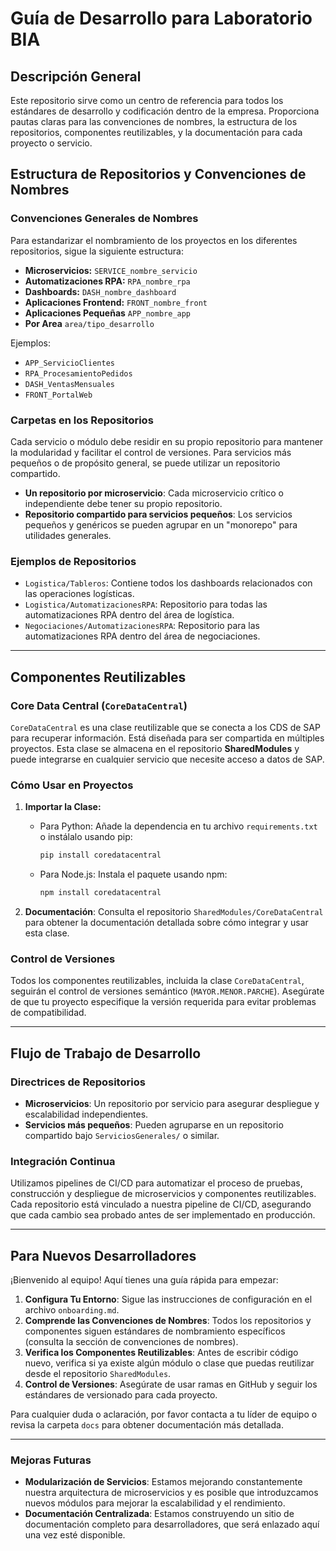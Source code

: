 # Guía de Desarrollo para Laboratorio BIA

## Descripción General

Este repositorio sirve como un centro de referencia para todos los estándares de desarrollo y codificación dentro de la empresa. Proporciona pautas claras para las convenciones de nombres, la estructura de los repositorios, componentes reutilizables, y la documentación para cada proyecto o servicio.

## Estructura de Repositorios y Convenciones de Nombres

### Convenciones Generales de Nombres

Para estandarizar el nombramiento de los proyectos en los diferentes repositorios, sigue la siguiente estructura:

- **Microservicios:** `SERVICE_nombre_servicio`
- **Automatizaciones RPA:** `RPA_nombre_rpa`
- **Dashboards:** `DASH_nombre_dashboard`
- **Aplicaciones Frontend:** `FRONT_nombre_front`
- **Aplicaciones Pequeñas** `APP_nombre_app`
- **Por Area** `area/tipo_desarrollo`

Ejemplos:
- `APP_ServicioClientes`
- `RPA_ProcesamientoPedidos`
- `DASH_VentasMensuales`
- `FRONT_PortalWeb`

### Carpetas en los Repositorios

Cada servicio o módulo debe residir en su propio repositorio para mantener la modularidad y facilitar el control de versiones. Para servicios más pequeños o de propósito general, se puede utilizar un repositorio compartido.

- **Un repositorio por microservicio**: Cada microservicio crítico o independiente debe tener su propio repositorio.
- **Repositorio compartido para servicios pequeños**: Los servicios pequeños y genéricos se pueden agrupar en un "monorepo" para utilidades generales.

### Ejemplos de Repositorios
- `Logistica/Tableros`: Contiene todos los dashboards relacionados con las operaciones logísticas.
- `Logistica/AutomatizacionesRPA`: Repositorio para todas las automatizaciones RPA dentro del área de logística.
- `Negociaciones/AutomatizacionesRPA`: Repositorio para las automatizaciones RPA dentro del área de negociaciones.

---

## Componentes Reutilizables

### Core Data Central (`CoreDataCentral`)

`CoreDataCentral` es una clase reutilizable que se conecta a los CDS de SAP para recuperar información. Está diseñada para ser compartida en múltiples proyectos. Esta clase se almacena en el repositorio **SharedModules** y puede integrarse en cualquier servicio que necesite acceso a datos de SAP.

### Cómo Usar en Proyectos

1. **Importar la Clase:**
   - Para Python: Añade la dependencia en tu archivo `requirements.txt` o instálalo usando pip:
     ```bash
     pip install coredatacentral
     ```
   - Para Node.js: Instala el paquete usando npm:
     ```bash
     npm install coredatacentral
     ```

2. **Documentación**: Consulta el repositorio `SharedModules/CoreDataCentral` para obtener la documentación detallada sobre cómo integrar y usar esta clase.

### Control de Versiones

Todos los componentes reutilizables, incluida la clase `CoreDataCentral`, seguirán el control de versiones semántico (`MAYOR.MENOR.PARCHE`). Asegúrate de que tu proyecto especifique la versión requerida para evitar problemas de compatibilidad.

---

## Flujo de Trabajo de Desarrollo

### Directrices de Repositorios

- **Microservicios**: Un repositorio por servicio para asegurar despliegue y escalabilidad independientes.
- **Servicios más pequeños**: Pueden agruparse en un repositorio compartido bajo `ServiciosGenerales/` o similar.

### Integración Continua

Utilizamos pipelines de CI/CD para automatizar el proceso de pruebas, construcción y despliegue de microservicios y componentes reutilizables. Cada repositorio está vinculado a nuestra pipeline de CI/CD, asegurando que cada cambio sea probado antes de ser implementado en producción.

---

## Para Nuevos Desarrolladores

¡Bienvenido al equipo! Aquí tienes una guía rápida para empezar:

1. **Configura Tu Entorno**: Sigue las instrucciones de configuración en el archivo `onboarding.md`.
2. **Comprende las Convenciones de Nombres**: Todos los repositorios y componentes siguen estándares de nombramiento específicos (consulta la sección de convenciones de nombres).
3. **Verifica los Componentes Reutilizables**: Antes de escribir código nuevo, verifica si ya existe algún módulo o clase que puedas reutilizar desde el repositorio `SharedModules`.
4. **Control de Versiones**: Asegúrate de usar ramas en GitHub y seguir los estándares de versionado para cada proyecto.

Para cualquier duda o aclaración, por favor contacta a tu líder de equipo o revisa la carpeta `docs` para obtener documentación más detallada.

---

### Mejoras Futuras

- **Modularización de Servicios**: Estamos mejorando constantemente nuestra arquitectura de microservicios y es posible que introduzcamos nuevos módulos para mejorar la escalabilidad y el rendimiento.
- **Documentación Centralizada**: Estamos construyendo un sitio de documentación completo para desarrolladores, que será enlazado aquí una vez esté disponible.




